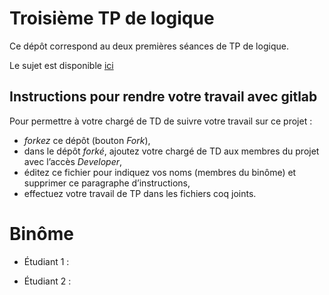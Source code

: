# Troisième TP de logique

Ce dépôt correspond au deux premières séances de TP de logique.

Le sujet est disponible
[ici](http://www.thomaspietrzak.com/enseignement/logique/tpcoq.htm)

##  Instructions pour rendre votre travail avec gitlab

Pour permettre à votre chargé de TD de suivre votre travail sur ce projet :

-   *forkez* ce dépôt (bouton _Fork_),
-   dans le dépôt *forké*, ajoutez votre chargé de TD aux membres du
    projet avec l’accès _Developer_,
-   éditez ce fichier pour indiquez vos noms (membres du binôme) et
    supprimer ce paragraphe d’instructions,
-   effectuez votre travail de TP dans les fichiers coq joints.

# Binôme

- Étudiant 1 :

- Étudiant 2 :

